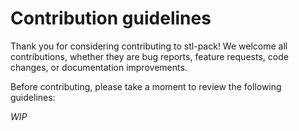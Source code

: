 # Contribution guidelines

Thank you for considering contributing to stl-pack! We welcome all contributions, whether they are bug reports, feature requests, code changes, or documentation improvements.

Before contributing, please take a moment to review the following guidelines:

*WIP*
